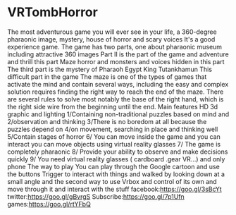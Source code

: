 # VRTombHorror
The most adventurous game you will ever see in your life, a 360-degree pharaonic image, mystery, house of horror and scary voices  It's a good experience game.   The game has two parts, one about pharaonic museum including attractive 360 images Part II is the part of the game and adventure and thrill this part Maze horror and monsters and voices hidden in this part  The third part is the mystery of Pharaoh Egypt King Tutankhamun This difficult part in the game     The maze is one of the types of games that activate the mind and contain several ways, including the easy and complex solution requires finding the right way to reach the end of the maze. There are several rules to solve most notably the base of the right hand, which is the right side wire from the beginning until the end.  Main features HD 3d graphic and lighting 1/Containing non-traditional puzzles based on mind and 2/observation and thinking 3/There is no boredom at all because the puzzles depend on 4/on movement, searching in place and thinking well 5/Contain stages of horror 6/ You can move inside the game and you can interact you can move objects using virtual reality glasses 7/ The game is completely pharaonic 8/ Provide your ability to observe and make decisions quickly 9/ You need virtual reality glasses ( cardboard .gear VR...) and only phone    The way to play You can play through the Google cartoon and use the buttons Trigger to interact with things and walked by looking down at a small angle and the second way to use Vrbox and control of its own and move through it and interact with the stuff    facebook:https://goo.gl/3sBcYt twitter:https://goo.gl/gBvrgS Subscribe:https://goo.gl/7p1Ufn games:https://goo.gl/rtYFbQ
